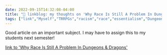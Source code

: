 ```yaml
---
date: 2022-09-15T14:32:08-04:00
title: "🔗 linkblog: my thoughts on 'Why Race Is Still A Problem In Dungeons & Dragons'"
tags: ["link","Myself","TRRPGs","racism","race","essentialism","Dungeons and Dragons","LIS 618"]
---
```

Good article on an important subject. I may have to assign this to my students next semester!
 

[link to 'Why Race Is Still A Problem In Dungeons & Dragons'](https://gizmodo.com/one-dnd-racism-rpg-stereotypes-dungeons-dragons-wotc-1849531852)
